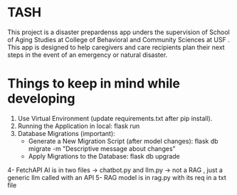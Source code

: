 # TASH
This project is a disaster prepardenss app unders the supervision of School of Aging Studies at College of Behavioral and Community Sciences at USF . This app is designed to help caregivers and care recipients plan their next steps in the event of an emergency or natural disaster.

# Things to keep in mind while developing 

1. Use Virtual Environment (update requirements.txt after pip install). 
2. Running the Application in local: flask run
3. Database Migrations (important):
     - Generate a New Migration Script (after model changes): flask db migrate -m "Descriptive message about changes"
     - Apply Migrations to the Database: flask db upgrade





4- FetchAPI AI is in two files -> chatbot.py and llm.py -> not a RAG , just a generic llm called with an API
5- RAG model is in rag.py with its req in a txt file

